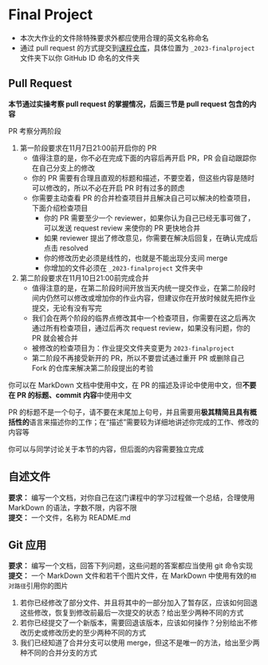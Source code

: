 # Final Project

- 本次大作业的文件除特殊要求外都应使用合理的英文名称命名
- 通过 pull request 的方式提交到[课程仓库](https://github.com/liyixin135/git_2023)，具体位置为 `_2023-finalproject` 文件夹下以你 GitHub ID 命名的文件夹

## Pull Request

**本节通过实操考察 pull request 的掌握情况，后面三节是 pull request 包含的内容**

PR 考察分两阶段

1. 第一阶段要求在11月7日21:00前开启你的 PR
   - 值得注意的是，你不必在完成下面的内容后再开启 PR，PR 会自动跟踪你在自己分支上的修改
   - 你的 PR 需要有合理且直观的标题和描述，不要空着，但这些内容是随时可以修改的，所以不必在开启 PR 时有过多的顾虑
   - 你需要主动查看 PR 的合并检查项目并且解决自己可以解决的检查项目，下面介绍检查项目
       - 你的 PR 需要至少一个 reviewer，如果你认为自己已经无事可做了，可以发送 request review 来使你的 PR 更快地合并
       - 如果 reviewer 提出了修改意见，你需要在解决后回复，在确认完成后点击 resolved
       - 你的修改历史必须是线性的，也就是不能出现分支间 merge
       - 你增加的文件必须在 `_2023-finalproject` 文件夹中
2. 第二阶段要求在11月10日21:00前完成合并
   - 值得注意的是，在第二阶段时间开放当天内统一提交作业，在第二阶段时间内仍然可以修改或增加你的作业内容，但建议你在开放时候就先把作业提交，无论有没有写完
   - 我们会在两个阶段的临界点修改其中一个检查项目，你需要在这之后再次通过所有检查项目，通过后再次 request review，如果没有问题，你的 PR 就会被合并
   - 被修改的检查项目为：作业提交文件夹变更为 `2023-finalproject`
   - 第二阶段不再接受新开的 PR，所以不要尝试通过重开 PR 或删除自己 Fork 的仓库来解决第二阶段提出的考验

你可以在 MarkDown 文档中使用中文，在 PR 的描述及评论中使用中文，但**不要在 PR 的标题、commit 内容**中使用中文

PR 的标题不是一个句子，请不要在末尾加上句号，并且需要用**极其精简且具有概括性的**语言来描述你的工作；在“描述”需要较为详细地讲述你完成的工作、修改的内容等

你可以与同学讨论关于本节的内容，但后面的内容需要独立完成

## 自述文件

**要求：** 编写一个文档，对你自己在这门课程中的学习过程做一个总结，合理使用 MarkDown 的语法，字数不限，内容不限  
**提交：** 一个文件，名称为 README.md

## Git 应用

**要求：** 编写一个文档，回答下列问题，这些问题的答案都应当使用 git 命令实现  
**提交：** 一个 MarkDown 文件和若干个图片文件，在 MarkDown 中使用有效的`相对路径`引用你的图片

1. 若你已经修改了部分文件、并且将其中的一部分加入了暂存区，应该如何回退这些修改，恢复到修改前最后一次提交的状态？给出至少两种不同的方式
1. 若你已经提交了一个新版本，需要回退该版本，应该如何操作？分别给出不修改历史或修改历史的至少两种不同的方式
1. 我们已经知道了合并分支可以使用 merge，但这不是唯一的方法，给出至少两种不同的合并分支的方式

